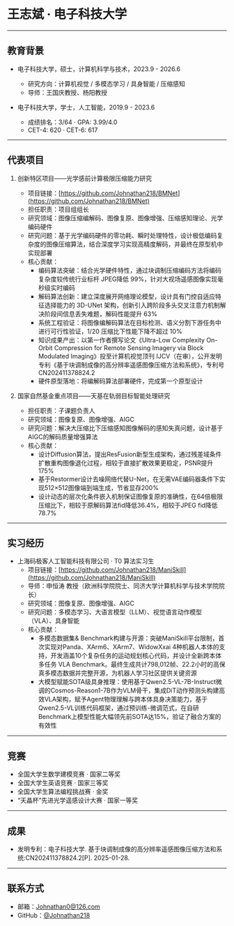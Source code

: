 # 王志斌 · 电子科技大学

---

## 教育背景
- 电子科技大学，硕士，计算机科学与技术，2023.9 - 2026.6  
  - 研究方向：计算机视觉 / 多模态学习 / 具身智能 / 压缩感知 
  - 导师：王国庆教授、杨阳教授

- 电子科技大学，学士，人工智能，2019.9 - 2023.6  
  - 成绩排名：3/64 · GPA: 3.99/4.0
  - CET-4: 620 · CET-6: 617 

---

## 代表项目

1) 创新特区项目——光学感前计算极限压缩能力研究
   - 项目链接：[https://github.com/Johnathan218/BMNet](https://github.com/Johnathan218/BMNet)
   - 担任职责：项目组组长
   - 研究领域：图像压缩编解码、图像复原、图像增强、压缩感知理论、光学编码硬件
   - 研究问题：基于光学编码硬件的零功耗、瞬时处理特性，设计极低编码复杂度的图像压缩算法，结合深度学习实现高精度解码，并最终在原型机中实现部署
   - 核心贡献：
      - 编码算法突破：结合光学硬件特性，通过块调制压缩编码方法将编码复杂度较传统行业标杆 JPEG降低 99%，针对大视场遥感图像实现毫秒级实时编码
      - 解码算法创新：建立深度展开网络理论模型，设计具有门控自适应特征选择能力的 3D-UNet 架构，创新引入跨阶段多头交叉注意力机制解决阶段间信息丢失难题，解码性能提升 63%
      - 系统工程验证：将图像编解码算法在目标检测、语义分割下游任务中进行可行性验证，1/20 压缩比下性能下降不超过 10%
      - 知识成果产出：以第一作者撰写论文《Ultra-Low Complexity On-Orbit Compression for Remote Sensing Imagery via Block Modulated Imaging》投至计算机视觉顶刊 IJCV（在审），公开发明专利《基于块调制成像的高分辨率遥感图像压缩方法和系统》，专利号 CN202411378824.2
      - 硬件原型落地：将编解码算法部署硬件，完成第一个原型设计

2) 国家自然基金重点项目——天基在轨弱目标智能处理研究
   - 担任职责：子课题负责人
   - 研究领域：图像复原、图像增强、AIGC
   - 研究问题：解决大压缩比下压缩感知图像解码的感知失真问题，设计基于AIGC的解码质量增强算法
   - 核心贡献：
      - 设计Diffusion算法，提出ResFusion新型生成架构，通过残差域条件扩散重构图像退化过程，相较于直接扩散效果更稳定，PSNR提升175%
      - 基于Restormer设计去噪网络代替U-Net，在无需VAE编码器条件下实现512×512图像端到端生成，节省显存200%
      - 设计动态的层次化条件嵌入机制保证图像复原的准确性，在64倍极限压缩比下，相较于原解码算法fid降低36.4%，相较于JPEG fid降低78.7%
---

## 实习经历
- 上海码极客人工智能科技有限公司 · T0 算法实习生  
   - 项目链接：[https://github.com/Johnathan218/ManiSkill](https://github.com/Johnathan218/ManiSkill)
   - 导师：申恒涛 教授（欧洲科学院院士、同济大学计算机科学与技术学院院长）
   - 研究领域：图像复原、图像增强、AIGC
   - 研究问题：多模态学习、大语言模型（LLM）、视觉语言动作模型（VLA）、具身智能
   - 核心贡献：
      - 多模态数据集\& Benchmark构建与开源：突破ManiSkill平台限制，首次实现对Panda、XArm6、XArm7、WidowXxai 4种机器人本体的支持，开发涵盖10个复杂任务的运动规划核心代码，并设计全新跨本体多任务 VLA Benchmark。最终生成共计798,012帧、22.2小时的高保真多模态数据并完整开源，为机器人学习社区提供关键资源
      - 大模型赋能SOTA级具身推理：使用基于Qwen2.5-VL-7B-Instruct微调的Cosmos-Reason1-7B作为VLM骨干，集成DiT动作预测头构建高效VLA架构，赋予Agent物理理解与跨本体具身决策能力，基于Qwen2.5-VL训练代码框架，通过预训练-微调范式，在自研Benchmark上模型性能大幅领先前SOTA达15%，验证了融合方案的有效性

---

## 竞赛 
- 全国大学生数学建模竞赛 · 国家二等奖
- 全国大学生英语竞赛 · 国家三等奖
- 全国大学生算法编程挑战赛 · 金奖
- “天瞐杯”先进光学遥感设计大赛 · 国家一等奖
---

## 成果  
- 发明专利：电子科技大学. 基于块调制成像的高分辨率遥感图像压缩方法和系统:CN202411378824.2[P]. 2025-01-28.

---

## 联系方式
- 邮箱：Johnathan0@126.com
- GitHub：[@Johnathan218](https://github.com/Johnathan218)  
